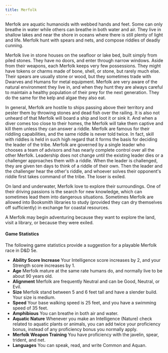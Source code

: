 ```yaml
---
title: Merfolk
---
```


Merfolk are aquatic humanoids with webbed hands and feet. Some can only breathe in water while others can breathe in both water and air. They live in shallow lakes and near the shore in oceans where there is still plenty of light and life. Merfolk hunt with spears and nets, and compose riddles of deadly cunning.

Merfolk live in stone houses on the seafloor or lake bed, built simply from piled stones. They have no doors, and enter through narrow windows. Aside from their weapons, each Merfolk keeps very few possessions. They might have tokens or charms made of bone, shell, or stone, but rarely much else. Their spears are usually stone or wood, but they sometimes trade with Dwarves and Humans for metal equipment. Merfolk are very aware of the natural environment they live in, and when they hunt they are always careful to maintain a healthy population of their prey for the next generation. They do the same for the kelp and algae they also eat.

In general, Merfolk are hostile to ships passing above their territory and pester them by throwing stones and dead fish over the railing. It is also not unheard of that Merfolk will board a ship and loot it or sink it. And when a diver comes too close to their homes, the Merfolk will take them captive and kill them unless they can answer a riddle. Merfolk are famous for their riddling capabilities, and the same riddle is never told twice. In fact, skill with riddles is held in such high regard that it forms the basis for deciding the leader of the tribe. Merfolk are governed by a single leader who chooses a team of advisors and has nearly complete control over all the other Merfolk. Leadership does not change until the existing leader dies or a challenger approaches them with a riddle. When the leader is challenged, they are given ten days to think of a riddle of their own. Then the leader and the challenger hear the other's riddle, and whoever solves their opponent's riddle first takes command of the tribe. The loser is exiled.

On land and underwater, Merfolk love to explore their surroundings. One of their driving passions is the search for new knowledge, which can sometimes lead them into dangerous situations. Sometimes Merfolk are allowed into Booksmith libraries to study (provided they can dry themselves off sufficiently) in exchange for coastal resources.

A Merfolk may begin adventuring because they want to explore the land, visit a library, or because they were exiled.

#### Game Statistics

The following game statistics provide a suggestion for a playable Merfolk race in D&D 5e.

- **Ability Score Increase** Your Intelligence score increases by 2, and your Strength score increases by 1.
- **Age** Merfolk mature at the same rate humans do, and normally live to be about 90 years old.
- **Alignment** Merfolk are frequently Neutral and can be Good, Neutral, or Evil.
- **Size** Merfolk stand between 5 and 6 feet tall and have a slender build. Your size is medium.
- **Speed** Your base walking speed is 25 feet, and you have a swimming speed of 35 feet.
- **Amphibious** You can breathe in both air and water.
- **Aquatic Nature** Whenever you make an Intelligence (Nature) check related to aquatic plants or animals, you can add twice your proficiency bonus, instead of any proficiency bonus you normally apply.
- **Merfolk Weapon Training** You have proficiency with the javelin, spear, trident, and net.
- **Languages** You can speak, read, and write Common and Aquan.
